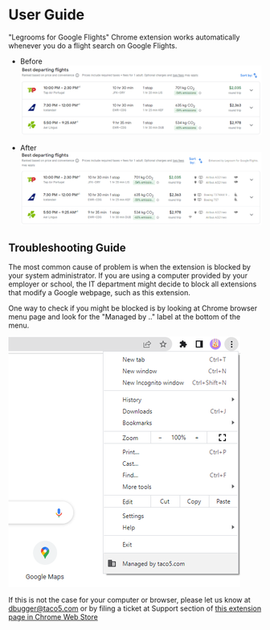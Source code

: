 # User Guide

"Legrooms for Google Flights" Chrome extension works automatically whenever you do a flight search on Google Flights.

* Before
![](https://raw.githubusercontent.com/dbugger/legroom/master/docs/before.png)

* After
![](https://raw.githubusercontent.com/dbugger/legroom/master/docs/after.png)

## Troubleshooting Guide

The most common cause of problem is when the extension is blocked by your system administrator. If you are using a computer provided by your employer or school, the IT department might decide to block all extensions that modify a Google webpage, such as this extension.

One way to check if you might be blocked is by looking at Chrome browser menu page and look for the "Managed by .." label at the bottom of the menu.

![](https://raw.githubusercontent.com/dbugger/legroom/master/docs/managed_browser.png)

If this is not the case for your computer or browser, please let us know at dbugger@taco5.com or by filing a ticket at Support section of [this extension page in Chrome Web Store](https://chrome.google.com/webstore/detail/legrooms-for-google-fligh/nhonfddkgankhjilponlbdccpabaaknp)

